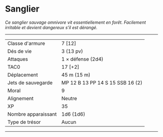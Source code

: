# Sanglier


*Ce sanglier sauvage omnivore vit essentiellement en forêt. Facilement
irritable et devient dangereux s’il est dérangé.*

-----

|                     |                                  |
| ------------------- | -------------------------------- |
| Classe d'armure     | 7 \[12\]                         |
| Dés de vie          | 3 (13 pv)                        |
| Attaques            | 1 × défense (2d4)                |
| TAC0                | 17 \[+2\]                        |
| Déplacement         | 45 m (15 m)                      |
| Jets de sauvegarde  | MP 12 B 13 PP 14 S 15 SSB 16 (2) |
| Moral               | 9                                |
| Alignement          | Neutre                           |
| XP                  | 35                               |
| Nombre apparaissant | 1d6 (1d6)                        |
| Type de trésor      | Aucun                            |

-----